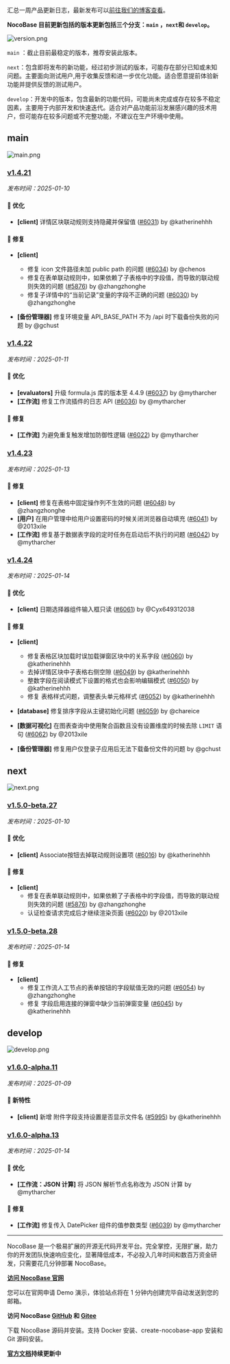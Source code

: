 汇总一周产品更新日志，最新发布可以[前往我们的博客查看](https://www.nocobase.com/cn/blog/tags/release-notes)。

**NocoBase 目前更新包括的版本更新包括三个分支：`main` ，`next`和 `develop`。**

![version.png](https://static-docs.nocobase.com/ba5f04e27e99c625cb3822da5df07860.png)

`main` ：截止目前最稳定的版本，推荐安装此版本。

`next`：包含即将发布的新功能，经过初步测试的版本，可能存在部分已知或未知问题。主要面向测试用户,用于收集反馈和进一步优化功能。适合愿意提前体验新功能并提供反馈的测试用户。

`develop`：开发中的版本，包含最新的功能代码，可能尚未完成或存在较多不稳定因素，主要用于内部开发和快速迭代。适合对产品功能前沿发展感兴趣的技术用户，但可能存在较多问题或不完整功能，不建议在生产环境中使用。

## main

![main.png](https://static-docs.nocobase.com/47a3c71734c1d0f908b51f9ebd53c0ac.png)

### [v1.4.21](https://www.nocobase.com/cn/blog/v1.4.21)

*发布时间：2025-01-10*

#### 🚀 优化

- **[client]** 详情区块联动规则支持隐藏并保留值 ([#6031](https://github.com/nocobase/nocobase/pull/6031)) by @katherinehhh

#### 🐛 修复

- **[client]**

  - 修复 icon 文件路径未加 public path 的问题 ([#6034](https://github.com/nocobase/nocobase/pull/6034)) by @chenos
  - 修复在表单联动规则中，如果依赖了子表格中的字段值，而导致的联动规则失效的问题 ([#5876](https://github.com/nocobase/nocobase/pull/5876)) by @zhangzhonghe
  - 修复子详情中的“当前记录”变量的字段不正确的问题 ([#6030](https://github.com/nocobase/nocobase/pull/6030)) by @zhangzhonghe
- **[备份管理器]** 修复环境变量 API_BASE_PATH 不为 /api 时下载备份失败的问题 by @gchust

### [v1.4.22](https://www.nocobase.com/cn/blog/v1.4.22)

*发布时间：2025-01-11*

#### 🚀 优化

- **[evaluators]** 升级 formula.js 库的版本至 4.4.9 ([#6037](https://github.com/nocobase/nocobase/pull/6037)) by @mytharcher
- **[工作流]** 修复工作流插件的日志 API ([#6036](https://github.com/nocobase/nocobase/pull/6036)) by @mytharcher

#### 🐛 修复

- **[工作流]** 为避免重复触发增加防御性逻辑 ([#6022](https://github.com/nocobase/nocobase/pull/6022)) by @mytharcher

### [v1.4.23](https://www.nocobase.com/cn/blog/v1.4.23)

*发布时间：2025-01-13*

#### 🐛 修复

- **[client]** 修复在表格中固定操作列不生效的问题 ([#6048](https://github.com/nocobase/nocobase/pull/6048)) by @zhangzhonghe
- **[用户]** 在用户管理中给用户设置密码的时候关闭浏览器自动填充 ([#6041](https://github.com/nocobase/nocobase/pull/6041)) by @2013xile
- **[工作流]** 修复基于数据表字段的定时任务在启动后不执行的问题 ([#6042](https://github.com/nocobase/nocobase/pull/6042)) by @mytharcher

### [v1.4.24](https://www.nocobase.com/cn/blog/v1.4.24)

*发布时间：2025-01-14*

#### 🚀 优化

- **[client]** 日期选择器组件输入框只读 ([#6061](https://github.com/nocobase/nocobase/pull/6061)) by @Cyx649312038

#### 🐛 修复

- **[client]**

  - 修复表格区块加载时误加载弹窗区块中的关系字段 ([#6060](https://github.com/nocobase/nocobase/pull/6060)) by @katherinehhh
  - 去掉详情区块中子表格右侧空隙 ([#6049](https://github.com/nocobase/nocobase/pull/6049)) by @katherinehhh
  - 整数字段在阅读模式下设置的格式也会影响编辑模式 ([#6050](https://github.com/nocobase/nocobase/pull/6050)) by @katherinehhh
  - 修复 表格样式问题，调整表头单元格样式 ([#6052](https://github.com/nocobase/nocobase/pull/6052)) by @katherinehhh
- **[database]** 修复排序字段从主键初始化问题 ([#6059](https://github.com/nocobase/nocobase/pull/6059)) by @chareice
- **[数据可视化]** 在图表查询中使用聚合函数且没有设置维度的时候去除 `LIMIT` 语句 ([#6062](https://github.com/nocobase/nocobase/pull/6062)) by @2013xile
- **[备份管理器]** 修复用户仅登录子应用后无法下载备份文件的问题 by @gchust

## next

![next.png](https://static-docs.nocobase.com/8ed17a0f08cc585018f6de6c8b13947d.png)

### [v1.5.0-beta.27](https://www.nocobase.com/cn/blog/v1.5.0-beta.27)

*发布时间：2025-01-10*

#### 🚀 优化

- **[client]** Associate按钮去掉联动规则设置项 ([#6016](https://github.com/nocobase/nocobase/pull/6016)) by @katherinehhh

#### 🐛 修复

- **[client]**
  - 修复在表单联动规则中，如果依赖了子表格中的字段值，而导致的联动规则失效的问题 ([#5876](https://github.com/nocobase/nocobase/pull/5876)) by @zhangzhonghe
  - 认证检查请求完成后才继续渲染页面 ([#6020](https://github.com/nocobase/nocobase/pull/6020)) by @2013xile

### [v1.5.0-beta.28](https://www.nocobase.com/cn/blog/v1.5.0-beta.28)

*发布时间：2025-01-14*

#### 🐛 修复

- **[client]**
  - 修复工作流人工节点的表单按钮的字段赋值无效的问题 ([#6054](https://github.com/nocobase/nocobase/pull/6054)) by @zhangzhonghe
  - 修复 字段启用连接的弹窗中缺少当前弹窗变量 ([#6045](https://github.com/nocobase/nocobase/pull/6045)) by @katherinehhh

## develop

![develop.png](https://static-docs.nocobase.com/7fcdd9456a17286d8a439eee52bcb8d2.png)

### [v1.6.0-alpha.11](https://www.nocobase.com/cn/blog/v1.6.0-alpha.11)

*发布时间：2025-01-09*

#### 🎉 新特性

- **[client]** 新增 附件字段支持设置是否显示文件名 ([#5995](https://github.com/nocobase/nocobase/pull/5995)) by @katherinehhh

### [v1.6.0-alpha.13](https://www.nocobase.com/cn/blog/v1.6.0-alpha.13)

*发布时间：2025-01-14*

#### 🚀 优化

- **[工作流：JSON 计算]** 将 JSON 解析节点名称改为 JSON 计算 by @mytharcher

#### 🐛 修复

- **[工作流]** 修复传入 DatePicker 组件的值参数类型 ([#6039](https://github.com/nocobase/nocobase/pull/6039)) by @mytharcher

---

NocoBase 是一个极易扩展的开源无代码开发平台。完全掌控，无限扩展，助力你的开发团队快速响应变化，显著降低成本，不必投入几年时间和数百万资金研发，只需要花几分钟部署 NocoBase。

**[访问 NocoBase 官网](https://www.nocobase.com/cn)**

您可以在官网申请 Demo 演示，体验站点将在 1 分钟内创建完毕自动发送到您的邮箱。

**访问 NocoBase [GitHub](https://github.com/nocobase/nocobase) 和 [Gitee](https://gitee.com/nocobase/nocobase)**

下载 NocoBase 源码并安装。支持 Docker 安装、create-nocobase-app 安装和 Git 源码安装。

**[官方文档](https://docs-cn.nocobase.com/)持续更新中**
